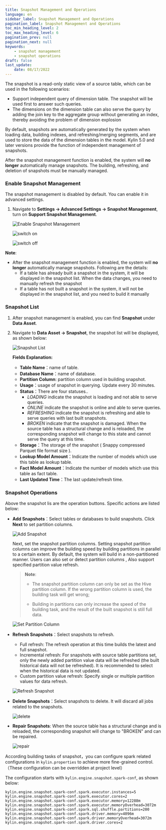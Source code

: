 ```yaml
---
title: Snapshot Management and Operations
language: en
sidebar_label: Snapshot Management and Operations
pagination_label: Snapshot Management and Operations
toc_min_heading_level: 2
toc_max_heading_level: 6
pagination_prev: null
pagination_next: null
keywords:
    - snapshot management
    - snapshot operations
draft: false
last_update:
    date: 08/17/2022
---
```


The snapshot is a read-only static view of a source table, which can be used in the following scenarios:

- Support independent query of dimension table. The snapshot will be used first to answer such queries.
- The dimensions on the dimension table can also serve the query by adding the join key to the aggregate group without generating an index, thereby avoiding the problem of dimension explosion

By default, snapshots are automatically generated by the system when loading data, building indexes, and refreshing/merging segments, and are used to store the data of the dimension tables in the model. Kylin 5.0 and later versions provide the function of independent management of snapshots. 

After the snapshot management function is enabled, the system will **no longer** automatically manage snapshots. The building, refreshing, and deletion of snapshots must be manually managed.



### <span id="switch">Enable Snapshot Management</span>

The snapshot management is disabled by default. You can enable it in advanced settings.

1. Navigate to **Settings -> Advanced Settings -> Snapshot Management**, turn on **Support Snapshot Management**.

   ![Enable Snapshot Management](images/snapshot_1.png)
   
   ![switch on](images/snapshot_2.png)
   
   ![switch off](images/snapshot_3.png)

**Note**:

- After the snapshot management function is enabled, the system will **no longer** automatically manage snapshots. Following are the details:
  - If a table has already built a snapshot in the system, it will be displayed in the snapshot list. When the data changes, you need to manually refresh the snapshot
  - If a table has not built a snapshot in the system, it will not be displayed in the snapshot list, and you need to build it manually

### <span id="snapshot_list">Snapshot List</span>

1. After snapshot management is enabled, you can find **Snapshot** under **Data Asset**.

2. Navigate to **Data Asset -> Snapshot**, the snapshot list will be displayed, as shown below:

   ![Snapshot List](images/snapshot_4.png)
   
   **Fields Explanation:**
   
   - **Table Name**：name of table.
   - **Database Name**：name of database.
   - **Partition Column**: partition column used in building snapshot.
   - **Usage**：usage of snapshot in querying. Update every 30 minutes.
   - **Status**：There are four statuses..
      - *LOADING* indicate the snapshot is loading and not able to serve queries.
       - *ONLINE* indicate the snapshot is online and able to serve queries.
       - *REFRESHING* indicate the snapshot is refreshing and able to serve queries with last built snapshots.
       - *BROKEN* indicate that the snapshot is damaged. When the source table has a structural change and is reloaded, the corresponding snapshot will change to this state and cannot serve the query at this time.
   - **Storage**：The storage of the snapshot ( Snappy compressed Parquet file format size ).
   - **Lookup Model Amount**：Indicate the number of models which use this table as lookup table.
   - **Fact Model Amount**：Indicate the number of models which use this table as fact table.
   - **Last Updated Time**：The last update/refresh time.



### <span id="operation">Snapshot Operations</span>

Above the snapshot lis are the operation buttons. Specific actions are listed below:

- **Add Snapshots**：Select tables or databases to build snapshots. Click **Next** to set partition columns.

   ![Add Snapshot](images/snapshot_5.png)

  Next, set the snapshot partition columns. Setting snapshot partition columns can improve the building speed by building partitions in parallel to a certain extent. By default, the system will build in a non-partitioned manner. Users can also set or detect partition columns , Also support specified partition value refresh.
   > **Note**: 
   >
   > - The snapshot partition column can only be set as the Hive partition column. If the wrong partition column is used, the building task will get wrong;
   >
   > - Building in partitions can only increase the speed of the building task, and the result of the built snapshot is still full data.
   
     ![Set Partition Column](images/snapshot_6.png)

- **Refresh Snapshots**：Select snapshots to refresh.
    - Full refresh: The refresh operation at this time builds the latest and full snapshot.
    - Incremental refresh: For snapshots with source table partitions set, only the newly added partition value data will be refreshed (the built historical data will not be refreshed). It is recommended to select when the historical data is not updated.
    - Custom partition value refresh: Specify single or multiple partition values for data refresh.

  ![Refresh Snapshot](images/snapshot_7.png)


- **Delete Snapshots**：Select snapshots to delete. It will discard all jobs related to the snapshots.

   ![delete](images/snapshot_8.png)

- **Repair Snapshots**: When the source table has a structural change and is reloaded, the corresponding snapshot will change to "BROKEN" and can be repaired.

  ![repair](images/snapshot_9.png)

According building tasks of snapshot，you can configure spark related configurations in `kylin.properties` to achieve more fine-grained control.（These configuration can be overridden at project level）

The configuration starts with `kylin.engine.snapshot.spark-conf`, as shown below:
```
kylin.engine.snapshot.spark-conf.spark.executor.instances=5
kylin.engine.snapshot.spark-conf.spark.executor.cores=2
kylin.engine.snapshot.spark-conf.spark.executor.memory=12288m
kylin.engine.snapshot.spark-conf.spark.executor.memoryOverhead=3072m
kylin.engine.snapshot.spark-conf.spark.sql.shuffle.partitions=200
kylin.engine.snapshot.spark-conf.spark.driver.memory=4096m
kylin.engine.snapshot.spark-conf.spark.driver.memoryOverhead=3072m
kylin.engine.snapshot.spark-conf.spark.driver.cores=2
```
